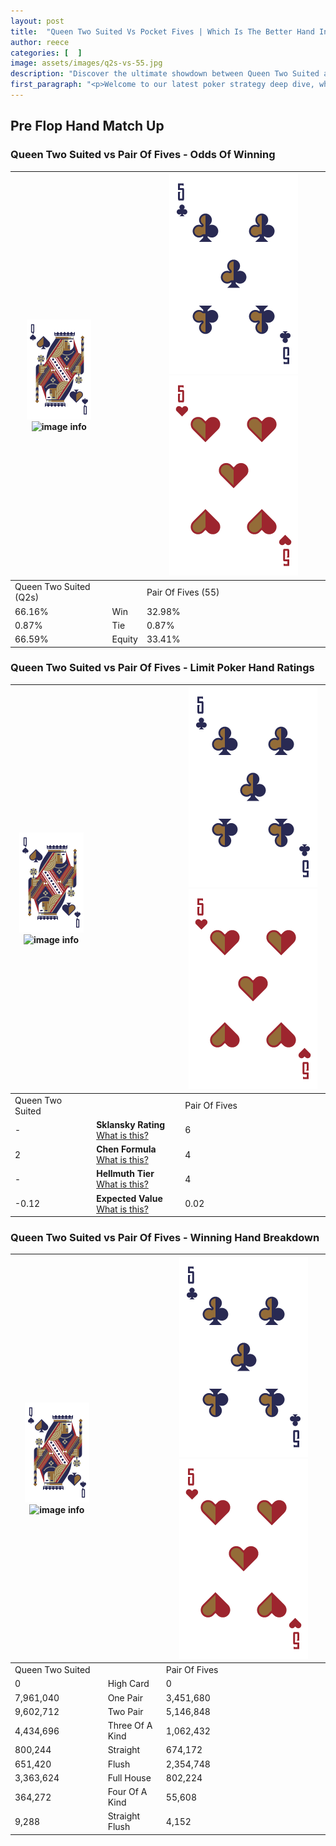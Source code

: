 ```yaml
---
layout: post
title:  "Queen Two Suited Vs Pocket Fives | Which Is The Better Hand In Poker? A Complete Guide"
author: reece
categories: [  ]
image: assets/images/q2s-vs-55.jpg
description: "Discover the ultimate showdown between Queen Two Suited and Pair Of Fives in poker! Uncover the odds, strategies, and scenarios where one hand triumphs over the other. Get ready to up your poker game with this thrilling analysis."
first_paragraph: "<p>Welcome to our latest poker strategy deep dive, where we're pitting two distinct hands against each other in a high-stakes showdown: Queen Two Suited vs Pair Of Fives.</p><p>In the dynamic world of poker, every decision counts, and knowing which hand holds the upper hand is key to your success at the table.</p><p>In this article, we'll dissect these two hands, explore the scenarios where one dominates the other, and equip you with the knowledge to make strategic choices that can tip the odds in your favor.</p><p>Get ready to unravel the intriguing dynamics of these poker hands and elevate your game to new heights.</p>"
---
```




[comment]: # (sp0)

## Pre Flop Hand Match Up

<div class="table hand-ratings" markdown="1"> 



### Queen Two Suited vs Pair Of Fives - Odds Of Winning


    
| ![image info](assets/images/hand1/Q.png) ![image info](assets/images/hand1/2s.png) |  | ![image info](assets/images/hand2/5.png) ![image info](assets/images/hand2/5o.png) |
| -------- | -------- | -------- |
| Queen Two Suited (Q2s) |  | Pair Of Fives (55) |
| 66.16% | Win | 32.98% |
| 0.87% | Tie | 0.87% |
| 66.59% | Equity | 33.41% |




[comment]: # (sp1)



### Queen Two Suited vs Pair Of Fives - Limit Poker Hand Ratings


    
| ![image info](assets/images/hand1/Q.png) ![image info](assets/images/hand1/2s.png) |  | ![image info](assets/images/hand2/5.png) ![image info](assets/images/hand2/5o.png) |
| -------- | -------- | -------- |
| Queen Two Suited |  | Pair Of Fives |
| - | **Sklansky Rating** [What is this?](/sklansky-rating-explained) | 6 |
| 2 | **Chen Formula** [What is this?](/chen-formula-explained) | 4 |
| - | **Hellmuth Tier** [What is this?](/Hellmuth-tier-explained) | 4 |
| -0.12 | **Expected Value** [What is this?](/expected-value-explained) | 0.02 |




[comment]: # (sp2)



### Queen Two Suited vs Pair Of Fives - Winning Hand Breakdown


    
| ![image info](assets/images/hand1/Q.png) ![image info](assets/images/hand1/2s.png) |  | ![image info](assets/images/hand2/5.png) ![image info](assets/images/hand2/5o.png) |
| -------- | -------- | -------- |
| Queen Two Suited |  | Pair Of Fives |
| 0 | High Card | 0 |
| 7,961,040 | One Pair | 3,451,680 |
| 9,602,712 | Two Pair | 5,146,848 |
| 4,434,696 | Three Of A Kind | 1,062,432 |
| 800,244 | Straight | 674,172 |
| 651,420 | Flush | 2,354,748 |
| 3,363,624 | Full House | 802,224 |
| 364,272 | Four Of A Kind | 55,608 |
| 9,288 | Straight Flush | 4,152 |




[comment]: # (sp3)



</div>

[comment]: # (sp4)



[comment]: # (sp5)

